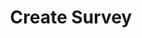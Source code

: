 ---
title: Create Survey
excerpt: Lets you create a new survey.
api:
  file: organization-1.json
  operationId: create-survey
deprecated: false
hidden: true
metadata:
  title: ''
  description: ''
  robots: index
next:
  description: ''
---